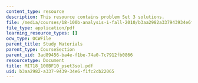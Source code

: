 ```yaml
---
content_type: resource
description: This resource contains problem Set 3 solutions.
file: /media/courses/18-100b-analysis-i-fall-2010/b3aa2982a337943934e6f1fc2cb22065_MIT18_100BF10_pset3sol.pdf
file_type: application/pdf
learning_resource_types: []
ocw_type: OCWFile
parent_title: Study Materials
parent_type: CourseSection
parent_uid: 3ad89456-ba4e-f1be-74a0-7c7912fb0866
resourcetype: Document
title: MIT18_100BF10_pset3sol.pdf
uid: b3aa2982-a337-9439-34e6-f1fc2cb22065
---
```

